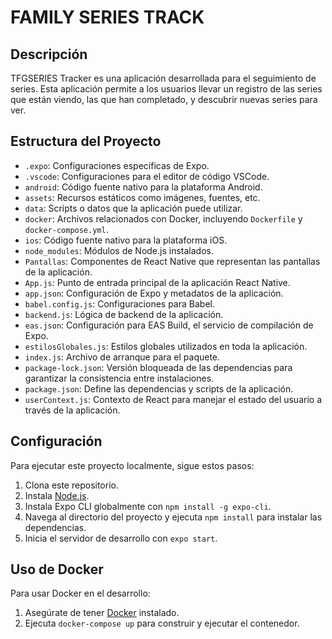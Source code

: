 
# FAMILY SERIES TRACK

## Descripción
TFGSERIES Tracker es una aplicación desarrollada para el seguimiento de series. Esta aplicación permite a los usuarios llevar un registro de las series que están viendo, las que han completado, y descubrir nuevas series para ver.

## Estructura del Proyecto

- `.expo`: Configuraciones específicas de Expo.
- `.vscode`: Configuraciones para el editor de código VSCode.
- `android`: Código fuente nativo para la plataforma Android.
- `assets`: Recursos estáticos como imágenes, fuentes, etc.
- `data`: Scripts o datos que la aplicación puede utilizar.
- `docker`: Archivos relacionados con Docker, incluyendo `Dockerfile` y `docker-compose.yml`.
- `ios`: Código fuente nativo para la plataforma iOS.
- `node_modules`: Módulos de Node.js instalados.
- `Pantallas`: Componentes de React Native que representan las pantallas de la aplicación.
- `App.js`: Punto de entrada principal de la aplicación React Native.
- `app.json`: Configuración de Expo y metadatos de la aplicación.
- `babel.config.js`: Configuraciones para Babel.
- `backend.js`: Lógica de backend de la aplicación.
- `eas.json`: Configuración para EAS Build, el servicio de compilación de Expo.
- `estilosGlobales.js`: Estilos globales utilizados en toda la aplicación.
- `index.js`: Archivo de arranque para el paquete.
- `package-lock.json`: Versión bloqueada de las dependencias para garantizar la consistencia entre instalaciones.
- `package.json`: Define las dependencias y scripts de la aplicación.
- `userContext.js`: Contexto de React para manejar el estado del usuario a través de la aplicación.

## Configuración

Para ejecutar este proyecto localmente, sigue estos pasos:

1. Clona este repositorio.
2. Instala [Node.js](https://nodejs.org/).
3. Instala Expo CLI globalmente con `npm install -g expo-cli`.
4. Navega al directorio del proyecto y ejecuta `npm install` para instalar las dependencias.
5. Inicia el servidor de desarrollo con `expo start`.

## Uso de Docker

Para usar Docker en el desarrollo:

1. Asegúrate de tener [Docker](https://www.docker.com/) instalado.
2. Ejecuta `docker-compose up` para construir y ejecutar el contenedor.


